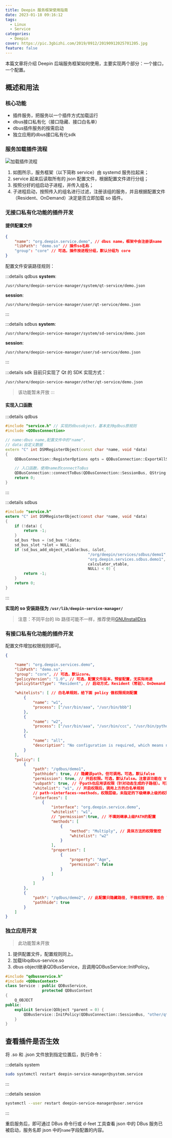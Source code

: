 ```yaml
---
title: Deepin 服务框架使用指南
date: 2023-01-18 09:16:12
tags:
  - Linux
  - Service
categories:
  - Deepin
cover: https://pic.3gbizhi.com/2019/0912/20190912025701205.jpg
feature: false
---
```


本篇文章将介绍 Deepin 后端服务框架如何使用，主要实现两个部分：一个接口，一个配置。

## 概述和用法

### 核心功能

- 插件服务，把服务以一个插件方式加载运行
- dbus接口私有化（接口隐藏、接口白名单）
- dbus插件服务的按需启动
- 独立应用的dbus接口私有化sdk

### 服务加载插件流程

![加载插件流程](/rc/img/deepin_service_manager_use.drawio.svg)

1. 如图所示，服务框架（以下简称 service）由 systemd 服务拉起来；
2. service 起来后读取所有的 json 配置文件，根据配置文件进行分组；
3. 按照分好的组启动子进程，并传入组名；
4. 子进程启动，按照传入的组名进行过滤，注册该组的服务，并且根据配置文件（Resident、OnDemand）决定是否立即加载 so 插件。

### 无接口私有化功能的插件开发

#### 提供配置文件

```json
{
    "name": "org.deepin.service.demo", // dbus name，框架中会注册该name
    "libPath": "demo.so" // 插件so名称
    "group": "core" // 可选，插件按进程分组，默认分组为 core
}
```

配置文件安装路径规则：

:::details qdbus
**system**:
```shell
/usr/share/deepin-service-manager/system/qt-service/demo.json
```
**session**:
```shell
/usr/share/deepin-service-manager/user/qt-service/demo.json
```
:::

:::details sdbus
**system**:
```shell
/usr/share/deepin-service-manager/system/sd-service/demo.json
```
**session**:
```shell
/usr/share/deepin-service-manager/user/sd-service/demo.json
```
:::

:::details sdk
目前只实现了 Qt 的 SDK 实现方式：

```shell
/usr/share/deepin-service-manager/other/qt-service/demo.json
```
> 该功能暂未开放
:::

#### 实现入口函数

:::details qdbus
```cpp
#include "service.h" // 实现的dbusobject，基本支持qdbus原规则
#include <QDBusConnection>

// name:dbus name,配置文件中的"name"，
// data:自定义数据
extern "C" int DSMRegisterObject(const char *name, void *data)
{
    QDBusConnection::RegisterOptions opts = QDBusConnection::ExportAllSlots | QDBusConnection::ExportAllSignals | QDBusConnection::ExportAllProperties;

    // 入口函数，使用name的connectToBus
    QDBusConnection::connectToBus(QDBusConnection::SessionBus, QString(name)).registerObject("/org/deepin/services/demo1", new Service(), opts);
    return 0;
}
```
:::

:::details sdbus
```c
#include "service.h"
extern "C" int DSMRegisterObject(const char *name, void *data)
{
    if (!data) {
        return -1;
    }
    sd_bus *bus = (sd_bus *)data;
    sd_bus_slot *slot = NULL;
    if (sd_bus_add_object_vtable(bus, &slot,
                                    "/org/deepin/services/sdbus/demo1",
                                    "org.deepin.services.sdbus.demo1",
                                    calculator_vtable,
                                    NULL) < 0) {
        return -1;
    }
    return 0;
}
```
:::

**实现的 so 安装路径为 `/usr/lib/deepin-service-manager/`**

> 注意：不同平台的 lib 路径可能不一样，推荐使用[GNUInstallDirs](https://cmake.org/cmake/help/latest/module/GNUInstallDirs.html?highlight=gnuinstalldirs)

### 有接口私有化功能的插件开发

配置文件增加权限规则即可。

```json
{

    "name": "org.deepin.services.demo",
    "libPath": "demo.so",
    "group": "core", // 可选，默认core。
    "policyVersion": "1.0", // 可选，配置文件版本，预留配置，无实际用途
    "policyStartType": "Resident", // 启动方式，Resident（常驻）、OnDemand（按需启动）。可选，默认Resident。

    "whitelists": [ // 白名单规则，给下面 policy 做权限规则配置
        {
            "name": "w1",
            "process": ["/usr/bin/aaa", "/usr/bin/bbb"]
        },
        {
            "name": "w2",
            "process": ["/usr/bin/aaa", "/usr/bin/ccc", "/usr/bin/python3"]
        },
        {
            "name": "all",
            "description": "No configuration is required, which means no restrictions"
        }
    ],
    "policy": [
        {
            "path": "/qdbus/demo1",
            "pathhide": true, // 隐藏该path，但可调用。可选，默认false
            "permission": true, // 开启权限。可选，默认false。注意该功能在 V20 上不可用，V23可正常使用，原因是Qt的DBus实现有问题。
            "subpath": true, // 子path也应用该权限（针对动态生成的子路径）。可选，默认false
            "whitelist": "w1", // 开启权限后，调用上方的白名单规则
            // path->interfaces->methods，权限层级，未指定的下级继承上级的权限配置，指定了的覆盖上级配置
            "interfaces": [
                {
                    "interface": "org.deepin.service.demo",
                    "whitelist": "w1",
                    // "permission":true, // 不填则继承上级PATH的配置
                    "methods": [
                        {
                            "method": "Multiply", // 具体方法的权限管控
                            "whitelist": "w2"
                        }
                    ],
                    "properties": [
                        {
                            "property": "Age",
                            "permission": false
                        }
                    ]
                }
            ]
        },
        {
            "path": "/qdbus/demo2", // 此配置只隐藏路径, 不做权限管控，适合 V20 使用
            "pathhide": true
        }
    ]
}
```
### 独立应用开发

> 此功能暂未开放

1. 提供配置文件，配置规则同上。
2. 加载libqdbus-service.so
3. dbus object继承QDBusService，且调用QDBusService::InitPolicy。

```c++
#include "qdbusservice.h"
#include <QDBusContext>
class Service : public QDBusService,
                protected QDBusContext
{
    Q_OBJECT
public:
    explicit Service(QObject *parent = 0) {
        QDBusService::InitPolicy(QDBusConnection::SessionBus, "other/qt-service/demo.json");
    }
}
```

## 查看插件是否生效

将 .so 和 .json 文件放到指定位置后，执行命令：

:::details system
```bash
sudo systemctl restart deepin-service-manager@system.service
```
:::

:::details session
```bash
systemctl --user restart deepin-service-manager@user.service
```
:::

重启服务后，即可通过 DBus 命令行或 d-feet 工具查看 json 中的 DBus 服务已被启动，服务名即 json 中的`name`字段配置的内容。
